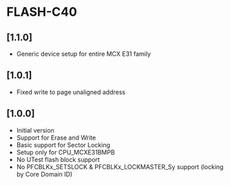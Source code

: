 # FLASH-C40

## [1.1.0]

- Generic device setup for entire MCX E31 family

## [1.0.1]

- Fixed write to page unaligned address

## [1.0.0]

- Initial version
- Support for Erase and Write
- Basic support for Sector Locking
- Setup only for CPU_MCXE31BMPB
- No UTest flash block support
- No PFCBLKx_SETSLOCK & PFCBLKx_LOCKMASTER_Sy support (locking by Core Domain ID)
